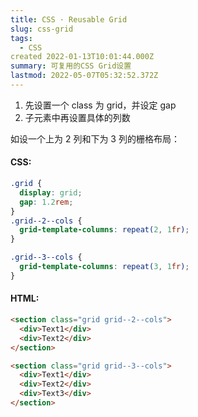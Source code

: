 ```yaml
---
title: CSS · Reusable Grid
slug: css-grid
tags:
  - CSS
created 2022-01-13T10:01:44.000Z
summary: 可复用的CSS Grid设置
lastmod: 2022-05-07T05:32:52.372Z
---
```


1. 先设置一个 class 为 grid，并设定 gap
2. 子元素中再设置具体的列数

如设一个上为 2 列和下为 3 列的栅格布局：

#### CSS:

```css
.grid {
  display: grid;
  gap: 1.2rem;
}
.grid--2--cols {
  grid-template-columns: repeat(2, 1fr);
}

.grid--3--cols {
  grid-template-columns: repeat(3, 1fr);
}
```

#### HTML:

```html
<section class="grid grid--2--cols">
  <div>Text1</div>
  <div>Text2</div>
</section>

<section class="grid grid--3--cols">
  <div>Text1</div>
  <div>Text2</div>
  <div>Text3</div>
</section>
```
